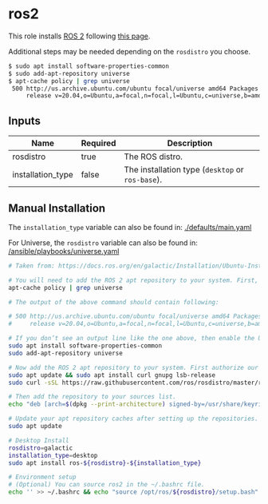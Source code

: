 # ros2

This role installs [ROS 2](http://www.ros2.org/) following [this page](https://docs.ros.org/en/galactic/Installation/Ubuntu-Install-Debians.html).

Additional steps may be needed depending on the `rosdistro` you choose.

<!-- TODO: Add these steps to the role if Humble requires. -->

```bash
$ sudo apt install software-properties-common
$ sudo add-apt-repository universe
$ apt-cache policy | grep universe
 500 http://us.archive.ubuntu.com/ubuntu focal/universe amd64 Packages
     release v=20.04,o=Ubuntu,a=focal,n=focal,l=Ubuntu,c=universe,b=amd64
```

## Inputs

| Name              | Required | Description                                      |
| ----------------- | -------- | ------------------------------------------------ |
| rosdistro         | true     | The ROS distro.                                  |
| installation_type | false    | The installation type (`desktop` or `ros-base`). |

## Manual Installation

The `installation_type` variable can also be found in:
[./defaults/main.yaml](./defaults/main.yaml)

For Universe, the `rosdistro` variable can also be found in:
[/ansible/playbooks/universe.yaml](/ansible/playbooks/universe.yaml)

```bash
# Taken from: https://docs.ros.org/en/galactic/Installation/Ubuntu-Install-Debians.html

# You will need to add the ROS 2 apt repository to your system. First, make sure that the Ubuntu Universe repository is enabled by checking the output of this command.
apt-cache policy | grep universe

# The output of the above command should contain following:

# 500 http://us.archive.ubuntu.com/ubuntu focal/universe amd64 Packages
#     release v=20.04,o=Ubuntu,a=focal,n=focal,l=Ubuntu,c=universe,b=amd64

# If you don’t see an output line like the one above, then enable the Universe repository with these instructions.
sudo apt install software-properties-common
sudo add-apt-repository universe

# Now add the ROS 2 apt repository to your system. First authorize our GPG key with apt.
sudo apt update && sudo apt install curl gnupg lsb-release
sudo curl -sSL https://raw.githubusercontent.com/ros/rosdistro/master/ros.key -o /usr/share/keyrings/ros-archive-keyring.gpg

# Then add the repository to your sources list.
echo "deb [arch=$(dpkg --print-architecture) signed-by=/usr/share/keyrings/ros-archive-keyring.gpg] http://packages.ros.org/ros2/ubuntu $(source /etc/os-release && echo $UBUNTU_CODENAME) main" | sudo tee /etc/apt/sources.list.d/ros2.list > /dev/null

# Update your apt repository caches after setting up the repositories.
sudo apt update

# Desktop Install
rosdistro=galactic
installation_type=desktop
sudo apt install ros-${rosdistro}-${installation_type}

# Environment setup
# (Optional) You can source ros2 in the ~/.bashrc file.
echo '' >> ~/.bashrc && echo "source /opt/ros/${rosdistro}/setup.bash" >> ~/.bashrc
```

